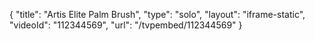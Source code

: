 {
    "title": "Artis Elite Palm Brush",
    "type": "solo",
    "layout": "iframe-static",
    "videoId": "112344569",
    "url": "\/tvpembed\/112344569"
}